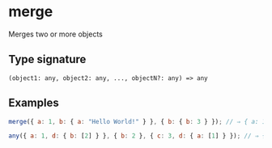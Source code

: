 # merge

Merges two or more objects

## Type signature

```
(object1: any, object2: any, ..., objectN?: any) => any
```

## Examples

```javascript
merge({ a: 1, b: { a: "Hello World!" } }, { b: { b: 3 } }); // ⇒ { a: 1, b: { a: "Hello World", b: 3 } }
```

```javascript
any({ a: 1, d: { b: [2] } }, { b: 2 }, { c: 3, d: { a: [1] } }); // ⇒ { a: 1, b: 2, c: 3, d: {a: b} }
```
